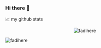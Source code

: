 ### Hi there 👋

📈 my github stats

<p align="center"> <img src="https://github-readme-stats.vercel.app/api?username=fadihere&show_icons=true&theme=gotham" alt="fadihere" />
  
 <p><img align="left" src="https://github-readme-stats.vercel.app/api/top-langs?username=fadihere&show_icons=true&locale=en&layout=compact" alt="fadihere" /></p>

